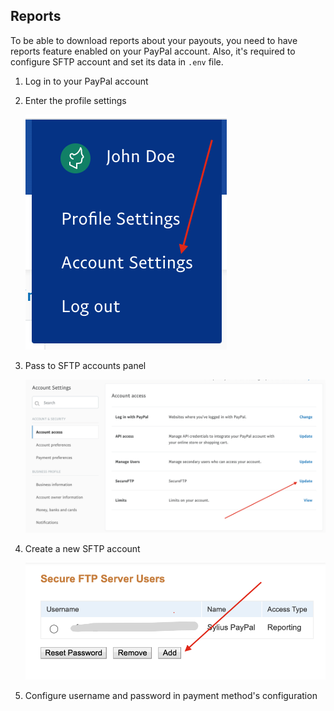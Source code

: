 ## Reports

To be able to download reports about your payouts, you need to have reports feature enabled on your PayPal account. Also,
it's required to configure SFTP account and set its data in `.env` file.

1. Log in to your PayPal account
2. Enter the profile settings

    ![menu](reports-menu.png)

3. Pass to SFTP accounts panel

    ![panel](reports-panel.png)

4. Create a new SFTP account

    ![accounts](reports-accounts.png)

5. Configure username and password in payment method's configuration
